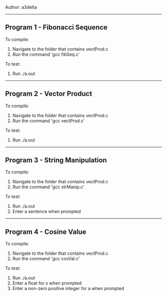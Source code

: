 
Author: a3delta

---------------------------------
Program 1 - Fibonacci Sequence
---------------------------------
To compile:
1. Navigate to the folder that contains vectProd.c
2. Run the command 'gcc fibSeq.c'

To test:
1. Run ./a.out

---------------------------------
Program 2 - Vector Product
---------------------------------
To compile:
1. Navigate to the folder that contains vectProd.c
2. Run the command 'gcc vectProd.c'

To test:
1. Run ./a.out

---------------------------------
Program 3 - String Manipulation
---------------------------------
To compile:
1. Navigate to the folder that contains vectProd.c
2. Run the command 'gcc strManip.c'

To test:
1. Run ./a.out
2. Enter a sentence when prompted

---------------------------------
Program 4 - Cosine Value
---------------------------------
To compile:
1. Navigate to the folder that contains vectProd.c
2. Run the command 'gcc cosVal.c'

To test:
1. Run ./a.out
2. Enter a float for x when prompted
3. Enter a non-zero positive integer for a when prompted
